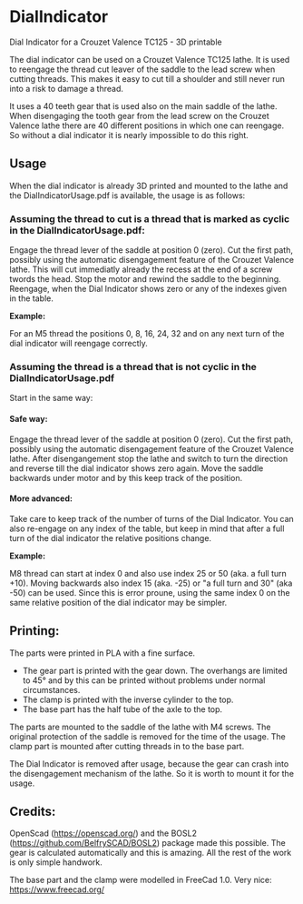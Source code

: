 # DialIndicator
 Dial Indicator for a Crouzet Valence TC125 - 3D printable


The dial indicator can be used on a Crouzet Valence TC125 lathe. 
It is used to reengage the thread cut leaver of the saddle to the lead screw when cutting threads. This makes it easy to cut till a shoulder and still never run into a risk to damage a thread. 

It uses a 40 teeth gear that is used also on the main saddle of the lathe. When disengaging the tooth gear from the lead screw on the Crouzet Valence  lathe there are 40 different positions in which one can reengage. So without a dial indicator it is nearly impossible to do this right. 

## Usage

When the dial indicator is already 3D printed and mounted to the lathe and the DialIndicatorUsage.pdf is available, the usage is as follows: 

### Assuming the thread to cut is a thread that is marked as cyclic in the DialIndicatorUsage.pdf:

Engage the thread lever of the saddle at position 0 (zero). Cut the first path, possibly using the automatic disengagement feature of the Crouzet Valence lathe. This will cut immediatly already the recess at the end of a screw twords the head. Stop the motor and rewind the saddle to the beginning. Reengage, when the Dial Indicator shows zero or any of the indexes given in the table. 

**Example:**

For an M5 thread the positions 0, 8, 16, 24, 32 and on any next turn of the dial indicator will reengage correctly. 

### Assuming the thread is a thread that is not cyclic in the DialIndicatorUsage.pdf

Start in the same way: 
    
#### Safe way: 
    
Engage the thread lever of the saddle at position 0 (zero). Cut the first path, possibly using the automatic disengagement feature of the Crouzet Valence lathe. After disengangement stop the lathe and switch to turn the direction and reverse till the dial indicator shows zero again. Move the saddle backwards under motor and by this keep track of the position. 
    
#### More advanced: 

Take care to keep track of the number of turns of the Dial Indicator. 
You can also re-engage on any index of the table, but keep in mind that after a full turn of the dial indicator the relative positions change. 
    
**Example:**

M8 thread can start at index 0 and also use index 25 or 50 (aka. a full turn +10). Moving backwards also index 15 (aka. -25) or "a full turn and 30" (aka -50) can be used. Since this is error proune, using the same index 0 on the same relative position of the dial indicator may be simpler. 


## Printing:

The parts were printed in PLA with a fine surface. 

- The gear part is printed with the gear down. The overhangs are limited to 45° and by this can be printed without problems under normal circumstances.  
- The clamp is printed with the inverse cylinder to the top. 
- The base part has the half tube of the axle to the top. 

The parts are mounted to the saddle of the lathe with M4 screws. The original protection of the saddle is removed for the time of the usage. The clamp part is mounted after cutting threads in to the base part.

The Dial Indicator is removed after usage, because the gear can crash into the disengagement mechanism of the lathe. So it is worth to mount it for the usage. 

## Credits:

OpenScad (https://openscad.org/) and the BOSL2 (https://github.com/BelfrySCAD/BOSL2) package made this possible. The gear is calculated automatically and this is amazing. All the rest of the work is only simple handwork. 

The base part and the clamp were modelled in FreeCad 1.0. Very nice: https://www.freecad.org/




